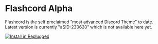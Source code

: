# Flashcord Alpha

Flashcord is the self proclaimed "most advanced Discord Theme" to date.
Latest version is currently "aSID-230630" which is not available here yet.

[![Install in Replugged](https://img.shields.io/badge/-Install%20in%20Replugged-blue?style=for-the-badge&logo=none)](https://replugged.dev/install?identifier=SiriusBYT/flashcord&source=github)
